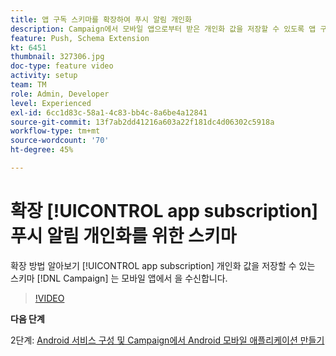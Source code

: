 ```yaml
---
title: 앱 구독 스키마를 확장하여 푸시 알림 개인화
description: Campaign에서 모바일 앱으로부터 받은 개인화 값을 저장할 수 있도록 앱 구독 스키마를 확장하는 방법을 알아보십시오.
feature: Push, Schema Extension
kt: 6451
thumbnail: 327306.jpg
doc-type: feature video
activity: setup
team: TM
role: Admin, Developer
level: Experienced
exl-id: 6cc1d83c-58a1-4c83-bb4c-8a6be4a12841
source-git-commit: 13f7ab2dd41216a603a22f181dc4d06302c5918a
workflow-type: tm+mt
source-wordcount: '70'
ht-degree: 45%

---
```


# 확장 [!UICONTROL app subscription] 푸시 알림 개인화를 위한 스키마

확장 방법 알아보기 [!UICONTROL app subscription] 개인화 값을 저장할 수 있는 스키마 [!DNL Campaign] 는 모바일 앱에서 을 수신합니다.

>[!VIDEO](https://video.tv.adobe.com/v/327306?quality=12&learn=on)

**다음 단계**

2단계: [Android 서비스 구성 및 Campaign에서 Android 모바일 애플리케이션 만들기](/help/tutorial-getting-started-with-push-notifications-for-android/configuring-an-android-service-in-campaign.md)
